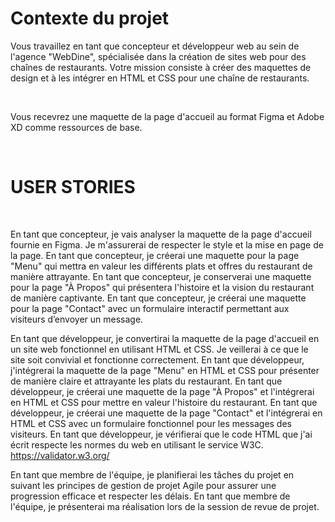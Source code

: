 # Contexte du projet
Vous travaillez en tant que concepteur et développeur web au sein de l'agence "WebDine", spécialisée dans la création de sites web pour des chaînes de restaurants. Votre mission consiste à créer des maquettes de design et à les intégrer en HTML et CSS pour une chaîne de restaurants.

​

Vous recevrez une maquette de la page d'accueil au format Figma et Adobe XD comme ressources de base.

​

# USER STORIES

​

En tant que concepteur, je vais analyser la maquette de la page d'accueil fournie en Figma. Je m'assurerai de respecter le style et la mise en page de la page.
En tant que concepteur, je créerai une maquette pour la page "Menu" qui mettra en valeur les différents plats et offres du restaurant de manière attrayante.
En tant que concepteur, je conserverai une maquette pour la page "À Propos" qui présentera l'histoire et la vision du restaurant de manière captivante.
En tant que concepteur, je créerai une maquette pour la page "Contact" avec un formulaire interactif permettant aux visiteurs d’envoyer un message.
​

En tant que développeur, je convertirai la maquette de la page d'accueil en un site web fonctionnel en utilisant HTML et CSS. Je veillerai à ce que le site soit convivial et fonctionne correctement.
En tant que développeur, j'intégrerai la maquette de la page "Menu" en HTML et CSS pour présenter de manière claire et attrayante les plats du restaurant.
En tant que développeur, je créerai une maquette de la page "À Propos" et l'intégrerai en HTML et CSS pour mettre en valeur l'histoire du restaurant.
En tant que développeur, je créerai une maquette de la page "Contact" et l'intégrerai en HTML et CSS avec un formulaire fonctionnel pour les messages des visiteurs.
En tant que développeur, je vérifierai que le code HTML que j'ai écrit respecte les normes du web en utilisant le service W3C. https://validator.w3.org/
​

En tant que membre de l'équipe, je planifierai les tâches du projet en suivant les principes de gestion de projet Agile pour assurer une progression efficace et respecter les délais.
En tant que membre de l'équipe, je présenterai ma réalisation lors de la session de revue de projet.
​
